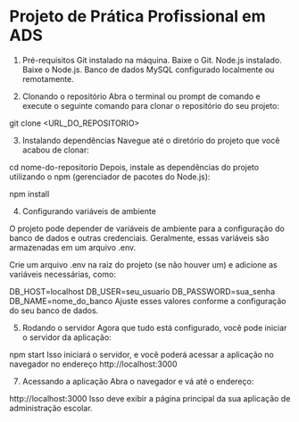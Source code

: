 # Projeto de Prática Profissional em ADS

1. Pré-requisitos
Git instalado na máquina. Baixe o Git.
Node.js instalado. Baixe o Node.js.
Banco de dados MySQL configurado localmente ou remotamente.

2. Clonando o repositório
Abra o terminal ou prompt de comando e execute o seguinte comando para clonar o repositório do seu projeto:

git clone <URL_DO_REPOSITORIO>

3. Instalando dependências
Navegue até o diretório do projeto que você acabou de clonar:

cd nome-do-repositorio
Depois, instale as dependências do projeto utilizando o npm (gerenciador de pacotes do Node.js):

npm install

4. Configurando variáveis de ambiente

O projeto pode depender de variáveis de ambiente para a configuração do banco de dados e outras credenciais. Geralmente, essas variáveis são armazenadas em um arquivo .env.

Crie um arquivo .env na raiz do projeto (se não houver um) e adicione as variáveis necessárias, como:

DB_HOST=localhost
DB_USER=seu_usuario
DB_PASSWORD=sua_senha
DB_NAME=nome_do_banco
Ajuste esses valores conforme a configuração do seu banco de dados.


5. Rodando o servidor
Agora que tudo está configurado, você pode iniciar o servidor da aplicação:

npm start
Isso iniciará o servidor, e você poderá acessar a aplicação no navegador no endereço http://localhost:3000 

7. Acessando a aplicação
Abra o navegador e vá até o endereço:

http://localhost:3000
Isso deve exibir a página principal da sua aplicação de administração escolar.

